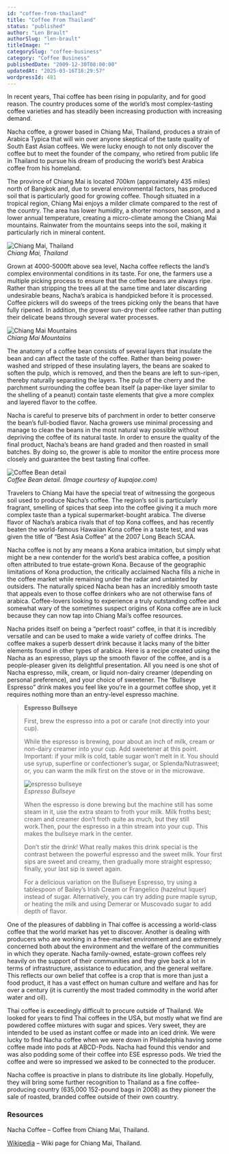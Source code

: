 ```yaml
---
id: "coffee-from-thailand"
title: "Coffee From Thailand"
status: "published"
author: "Len Brault"
authorSlug: "len-brault"
titleImage: ""
categorySlug: "coffee-business"
category: "Coffee Business"
publishedDate: "2009-12-30T08:00:00"
updatedAt: "2025-03-16T18:29:57"
wordpressId: 481
---
```


In recent years, Thai coffee has been rising in popularity, and for good reason. The country produces some of the world’s most complex-tasting coffee varieties and has steadily been increasing production with increasing demand.

Nacha coffee, a grower based in Chiang Mai, Thailand, produces a strain of Arabica Typica that will win over anyone skeptical of the taste quality of South East Asian coffees. We were lucky enough to not only discover the coffee but to meet the founder of the company, who retired from public life in Thailand to pursue his dream of producing the world’s best Arabica coffee from his homeland.

The province of Chiang Mai is located 700km (approximately 435 miles) north of Bangkok and, due to several environmental factors, has produced soil that is particularly good for growing coffee. Though situated in a tropical region, Chiang Mai enjoys a milder climate compared to the rest of the country. The area has lower humidity, a shorter monsoon season, and a lower annual temperature, creating a micro-climate among the Chiang Mai mountains. Rainwater from the mountains seeps into the soil, making it particularly rich in mineral content.

![Chiang Mai, Thailand](chiang-mai-thailand5001.jpg)  
_Chiang Mai, Thailand_

Grown at 4000-5000ft above sea level, Nacha coffee reflects the land’s complex environmental conditions in its taste. For one, the farmers use a multiple picking process to ensure that the coffee beans are always ripe. Rather than stripping the trees all at the same time and later discarding undesirable beans, Nacha’s arabica is handpicked before it is processed. Coffee pickers will do sweeps of the trees picking only the beans that have fully ripened. In addition, the grower sun-dry their coffee rather than putting their delicate beans through several water processes.

![Chiang Mai Mountains](chiang-mai-mountains.jpg)  
_Chiang Mai Mountains_

The anatomy of a coffee bean consists of several layers that insulate the bean and can affect the taste of the coffee. Rather than being power-washed and stripped of these insulating layers, the beans are soaked to soften the pulp, which is removed, and then the beans are left to sun-ripen, thereby naturally separating the layers. The pulp of the cherry and the parchment surrounding the coffee bean itself (a paper-like layer similar to the shelling of a peanut) contain taste elements that give a more complex and layered flavor to the coffee.

Nacha is careful to preserve bits of parchment in order to better conserve the bean’s full-bodied flavor. Nacha growers use minimal processing and manage to clean the beans in the most natural way possible without depriving the coffee of its natural taste. In order to ensure the quality of the final product, Nacha’s beans are hand graded and then roasted in small batches. By doing so, the grower is able to monitor the entire process more closely and guarantee the best tasting final coffee.

![Coffee Bean detail](coffee-bean.gif)  
_Coffee Bean detail. (Image courtesy of kupajoe.com)_

Travelers to Chiang Mai have the special treat of witnessing the gorgeous soil used to produce Nacha’s coffee. The region’s soil is particularly fragrant, smelling of spices that seep into the coffee giving it a much more complex taste than a typical supermarket-bought arabica. The diverse flavor of Nacha’s arabica rivals that of top Kona coffees, and has recently beaten the world-famous Hawaiian Kona coffee in a taste test, and was given the title of “Best Asia Coffee” at the 2007 Long Beach SCAA.

Nacha coffee is not by any means a Kona arabica imitation, but simply what might be a new contender for the world’s best arabica coffee, a position often attributed to true estate-grown Kona. Because of the geographic limitations of Kona production, the critically acclaimed Nacha fills a niche in the coffee market while remaining under the radar and untainted by outsiders. The naturally spiced Nacha bean has an incredibly smooth taste that appeals even to those coffee drinkers who are not otherwise fans of arabica. Coffee-lovers looking to experience a truly outstanding coffee and somewhat wary of the sometimes suspect origins of Kona coffee are in luck because they can now tap into Chiang Mai’s coffee resources.

Nacha prides itself on being a “perfect roast” coffee, in that it is incredibly versatile and can be used to make a wide variety of coffee drinks. The coffee makes a superb dessert drink because it lacks many of the bitter elements found in other types of arabica. Here is a recipe created using the Nacha as an espresso, plays up the smooth flavor of the coffee, and is a people-pleaser given its delightful presentation. All you need is one shot of Nacha espresso, milk, cream, or liquid non-dairy creamer (depending on personal preference), and your choice of sweetener. The “Bullseye Espresso” drink makes you feel like you’re in a gourmet coffee shop, yet it requires nothing more than an entry-level espresso machine.

> **Espresso Bullseye**
>
> First, brew the espresso into a pot or carafe (not directly into your cup).
>
> While the espresso is brewing, pour about an inch of milk, cream or non-dairy creamer into your cup. Add sweetener at this point. Important: if your milk is cold, table sugar won’t melt in it. You should use syrup, superfine or confectioner’s sugar, or Splenda/Nutrasweet; or, you can warm the milk first on the stove or in the microwave.
>
> ![espresso bullseye](espresso-bullseye-heart200.jpg)  
> _Espresso Bullseye_
>
> When the espresso is done brewing but the machine still has some steam in it, use the extra steam to froth your milk. Milk froths best; cream and creamer don’t froth quite as much, but they still work.Then, pour the espresso in a thin stream into your cup. This makes the bullseye mark in the center.
>
> Don’t stir the drink! What really makes this drink special is the contrast between the powerful espresso and the sweet milk. Your first sips are sweet and creamy, then gradually more straight espresso; finally, your last sip is sweet again.
>
> For a delicious variation on the Bullseye Espresso, try using a tablespoon of Bailey’s Irish Cream or Frangelico (hazelnut liquer) instead of sugar. Alternatively, you can try adding pure maple syrup, or heating the milk and using Demerar or Muscovado sugar to add depth of flavor.

One of the pleasures of dabbling in Thai coffee is accessing a world-class coffee that the world market has yet to discover. Another is dealing with producers who are working in a free-market environment and are extremely concerned both about the environment and the welfare of the communities in which they operate. Nacha family-owned, estate-grown coffees rely heavily on the support of their communities and they give back a lot in terms of infrastructure, assistance to education, and the general welfare. This reflects our own belief that coffee is a crop that is more than just a food product, it has a vast effect on human culture and welfare and has for over a century (it is currently the most traded commodity in the world after water and oil).

Thai coffee is exceedingly difficult to procure outside of Thailand. We looked for years to find Thai coffees in the USA, but mostly what we find are powdered coffee mixtures with sugar and spices. Very sweet, they are intended to be used as instant coffee or made into an iced drink. We were lucky to find Nacha coffee when we were down in Philadelphia having some coffee made into pods at ABCD-Pods. Nacha had found this vendor and was also podding some of their coffee into ESE espresso pods. We tried the coffee and were so impressed we asked to be connected to the producer.

Nacha coffee is proactive in plans to distribute its line globally. Hopefully, they will bring some further recognition to Thailand as a fine coffee-producing country (635,000 152-pound bags in 2008) as they pioneer the sale of roasted, branded coffee outside of their own country.

### Resources

Nacha Coffee – Coffee from Chiang Mai, Thailand.

[Wikipedia](https://en.wikipedia.org/wiki/Chiang_Mai) – Wiki page for Chiang Mai, Thailand.
